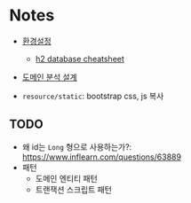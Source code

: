 # Notes

* [환경설정](settings/)
    - [h2 database cheatsheet](http://www.h2database.com/html/cheatSheet.html)
* [도메인 분석 설계](domain-design/)

* `resource/static`: bootstrap css, js 복사

## TODO
- 왜 id는 `Long` 형으로 사용하는가?: https://www.inflearn.com/questions/63889
- 패턴
  - 도메인 엔티티 패턴
  - 트랜잭션 스크립트 패턴